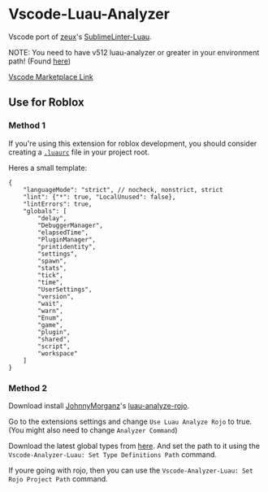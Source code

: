 # Vscode-Luau-Analyzer

Vscode port of [zeux](https://github.com/zeux)'s [SublimeLinter-Luau](https://github.com/zeux/SublimeLinter-luau).

NOTE: You need to have v512 luau-analyzer or greater in your environment path! (Found [here](https://github.com/Roblox/luau/releases/))

[Vscode Marketplace Link](https://marketplace.visualstudio.com/items?itemName=HawDevelopment.vscode-luau-analyzer)

## Use for Roblox

### Method 1

If you're using this extension for roblox development, you should consider creating a [`.luaurc`](https://github.com/Roblox/luau/blob/master/rfcs/config-luaurc.md) file in your project root.

Heres a small template:

```json5
{
	"languageMode": "strict", // nocheck, nonstrict, strict
	"lint": {"*": true, "LocalUnused": false},
	"lintErrors": true,
	"globals": [
		"delay",
		"DebuggerManager",
		"elapsedTime",
		"PluginManager",
		"printidentity",
		"settings",
		"spawn",
		"stats",
		"tick",
		"time",
		"UserSettings",
		"version",
		"wait",
		"warn",
		"Enum",
		"game",
		"plugin",
		"shared",
		"script",
		"workspace"
	]
}
```
### Method 2

Download install [JohnnyMorganz](https://github.com/JohnnyMorganz)'s [luau-analyze-rojo](https://github.com/JohnnyMorganz/luau-analyze-rojo).

Go to the extensions settings and change `Use Luau Analyze Rojo` to true. (You might also need to change `Analyzer Command`)

Download the latest global types from [here](https://github.com/JohnnyMorganz/luau-analyze-rojo/blob/master/globalTypes.d.lua). And set the path to it using the `Vscode-Analyzer-Luau: Set Type Definitions Path` command.

If youre going with rojo, then you can use the `Vscode-Analyzer-Luau: Set Rojo Project Path` command.

